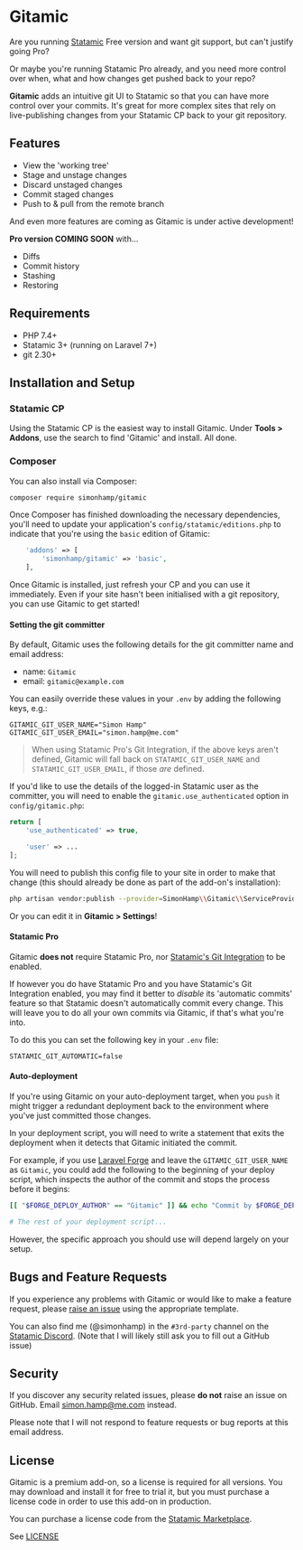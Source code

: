 # Gitamic
Are you running [Statamic](https://statamic.com) Free version and want git support, but can't justify going Pro?

Or maybe you're running Statamic Pro already, and you need more control over when, what and how changes get pushed back
to your repo?

**Gitamic** adds an intuitive git UI to Statamic so that you can have more control over your commits. It's great for
more complex sites that rely on live-publishing changes from your Statamic CP back to your git repository.

## Features
- View the 'working tree'
- Stage and unstage changes
- Discard unstaged changes
- Commit staged changes
- Push to & pull from the remote branch

And even more features are coming as Gitamic is under active development!

**Pro version COMING SOON** with...

- Diffs
- Commit history
- Stashing
- Restoring

## Requirements

- PHP 7.4+
- Statamic 3+ (running on Laravel 7+)
- git 2.30+

## Installation and Setup
### Statamic CP
Using the Statamic CP is the easiest way to install Gitamic. Under **Tools > Addons**, use the search to find 'Gitamic'
and install. All done.

### Composer
You can also install via Composer:

```bash
composer require simonhamp/gitamic
```

Once Composer has finished downloading the necessary dependencies, you'll need to update your application's
`config/statamic/editions.php` to indicate that you're using the `basic` edition of Gitamic:

```php
    'addons' => [
        'simonhamp/gitamic' => 'basic',
    ],
```

Once Gitamic is installed, just refresh your CP and you can use it immediately. Even if your site hasn't been
initialised with a git repository, you can use Gitamic to get started!

#### Setting the git committer

By default, Gitamic uses the following details for the git committer name and email address:

- name: `Gitamic`
- email: `gitamic@example.com`

You can easily override these values in your `.env` by adding the following keys, e.g.:

```dotenv
GITAMIC_GIT_USER_NAME="Simon Hamp"
GITAMIC_GIT_USER_EMAIL="simon.hamp@me.com"
```

> When using Statamic Pro's Git Integration, if the above keys aren't defined, Gitamic will fall back on
> `STATAMIC_GIT_USER_NAME` and `STATAMIC_GIT_USER_EMAIL`, if those _are_ defined.

If you'd like to use the details of the logged-in Statamic user as the committer, you will need to enable the
`gitamic.use_authenticated` option in `config/gitamic.php`:

```php
return [
    'use_authenticated' => true,

    'user' => ...
];
```

You will need to publish this config file to your site in order to make that change (this should already be done as part
of the add-on's installation):

```bash
php artisan vendor:publish --provider=SimonHamp\\Gitamic\\ServiceProvider
```

Or you can edit it in **Gitamic > Settings**!

#### Statamic Pro
Gitamic **does not** require Statamic Pro, nor [Statamic's Git Integration](https://statamic.dev/git-integration) to be
enabled.

If however you do have Statamic Pro and you have Statamic's Git Integration enabled, you may find it better to _disable_
its 'automatic commits' feature so that Statamic doesn't automatically commit every change. This will leave you to do
all your own commits via Gitamic, if that's what you're into.

To do this you can set the following key in your `.env` file:

```dotenv
STATAMIC_GIT_AUTOMATIC=false
```

#### Auto-deployment

If you're using Gitamic on your auto-deployment target, when you `push` it might trigger a redundant deployment back to
the environment where you've just committed those changes.

In your deployment script, you will need to write a statement that exits the deployment when it detects that Gitamic
initiated the commit.

For example, if you use [Laravel Forge](https://forge.laravel.com/) and leave the `GITAMIC_GIT_USER_NAME` as `Gitamic`,
you could add the following to the beginning of your deploy script, which inspects the author of the commit and stops
the process before it begins:

```bash
[[ "$FORGE_DEPLOY_AUTHOR" == "Gitamic" ]] && echo "Commit by $FORGE_DEPLOY_AUTHOR" && exit 0

# The rest of your deployment script...
```

However, the specific approach you should use will depend largely on your setup.

## Bugs and Feature Requests
If you experience any problems with Gitamic or would like to make a feature request, please
[raise an issue](https://github.com/simonhamp/Gitamic/issues) using the appropriate template.

You can also find me (@simonhamp) in the `#3rd-party` channel on the [Statamic Discord](https://statamic.com/discord).
(Note that I will likely still ask you to fill out a GitHub issue)

## Security
If you discover any security related issues, please **do not** raise an issue on GitHub. Email simon.hamp@me.com
instead.

Please note that I will not respond to feature requests or bug reports at this email address.

## License
Gitamic is a premium add-on, so a license is required for all versions. You may download and install it for free to
trial it, but you must purchase a license code in order to use this add-on in production.

You can purchase a license code from the [Statamic Marketplace](https://statamic.com/addons/simonhamp/gitamic).

See [LICENSE](https://github.com/simonhamp/Gitamic/blob/main/LICENSE.md)
